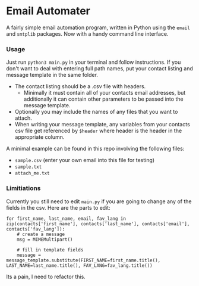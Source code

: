 # Email Automater

A fairly simple email automation program, written in Python using the `email` and `smtplib` packages.  Now with a handy command line interface.

### Usage

Just run `python3 main.py` in your terminal and follow instructions.  If you don't want to deal with entering full path names, put your contact 
listing and message template in the same folder.   

  - The contact listing should be a .csv file with headers.  
    - Minimally it must contain all of your contacts email addresses, but additionally it can contain other parameters to be passed into the message template.  
  - Optionally you may include the names of any files that you want to attach.  
  - When writing your message template, any variables from your contacts csv file get referenced by `$header` where header is the header in the appropriate column.  

A minimal example can be found in this repo involving the following files:

  - `sample.csv` (enter your own email into this file for testing)
  - `sample.txt`
  - `attach_me.txt`

### Limitiations

Currently you still need to edit `main.py` if you are going to change any of the fields in the csv.  Here are the parts to edit:

```python3
for first_name, last_name, email, fav_lang in zip(contacts['first_name'], contacts['last_name'], contacts['email'], contacts['fav_lang']):
    # create a message
    msg = MIMEMultipart()
    
    # fill in template fields
    message = message_template.substitute(FIRST_NAME=first_name.title(), LAST_NAME=last_name.title(), FAV_LANG=fav_lang.title())
```

Its a pain, I need to refactor this.



